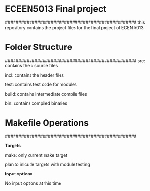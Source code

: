 # ECEEN5013 Final project
#################################################
this repository contains the project files for
the final project of ECEN 5013

# Folder Structure
#################################################
src: contains the c source files

incl: contains the header files

test: contains test code for modules

build: contains intermediate compile files

bin: contains compiled binaries

# Makefile Operations
#################################################

**Targets**

make: only current make target

plan to inlcude targets with module testing


**Input options**

No input options at this time
